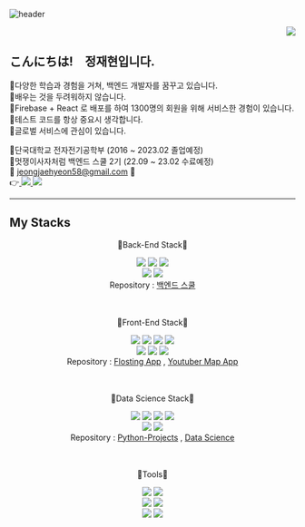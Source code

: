 ![header](https://capsule-render.vercel.app/api?type=slice&color=31A8FF&height=200&section=header&text=Hello%20I'm%20JaeHyun&fontSize=50&rotate=13&fontAlign=60&fontAlignY=36)

<div align=right>
<a href="https://hits.seeyoufarm.com"><img src="https://hits.seeyoufarm.com/api/count/incr/badge.svg?url=https%3A%2F%2Fgithub.com%2Fwogus0518&count_bg=%2379C83D&title_bg=%23555555&icon=&icon_color=%23E7E7E7&title=hits&edge_flat=false"/></a>
</div>

## こんにちは!　정재현입니다.

🔸다양한 학습과 경험을 거쳐, 백엔드 개발자를 꿈꾸고 있습니다.     
🔸배우는 것을 두려워하지 않습니다.  
🔸Firebase + React 로 배포를 하여 1300명의 회원을 위해 서비스한 경험이 있습니다.  
🔸테스트 코드를 항상 중요시 생각합니다.  
🔸글로벌 서비스에 관심이 있습니다.   
   
🔹단국대학교 전자전기공학부 (2016 ~ 2023.02 졸업예정)   
🔹멋쟁이사자처럼 백엔드 스쿨 2기 (22.09 ~ 23.02 수료예정)  
📧 jeongjaehyeon58@gmail.com 📧   
👉<a href="https://velog.io/@300mm">
    <img src="https://img.shields.io/badge/Velog-20C997?style=flat&logo=Velog&logoColor=white"/>
</a>
<a href="https://instagram.com/290.0mm">
    <img src="https://img.shields.io/badge/Instagram-E4405F?style=flat&logo=Instagram&logoColor=white"/>
</a>


---

## My Stacks

<div align=center>
    <p>🍰Back-End Stack🍰</p>
    <div>
    <img src="https://img.shields.io/badge/Java-FF9A00?style=flat&logoColor=white"/>
    <img src="https://img.shields.io/badge/Spring-6DB33F?style=flat&logo=Spring&logoColor=white"/>
    <img src="https://img.shields.io/badge/Spring Boot-6DB33F?style=flat&logo=Spring Boot&logoColor=white"/>
    </div>
    <div>
    <img src="https://img.shields.io/badge/MySQL-4479A1?style=flat&logo=MySQL&logoColor=white"/>
    <img src="https://img.shields.io/badge/Thymeleaf-005F0F?style=flat&logo=Thymeleaf&logoColor=white"/>
    </div>
    <div>Repository : <a href="https://github.com/wogus0518/likelion-backend-school">백엔드 스쿨</a></div>
</div>
<br/><br/>
<div align=center>
    <p>🍩Front-End Stack🍩</p>
    <div>
       <img src="https://img.shields.io/badge/React-61DAFB?style=flat&logo=React&logoColor=white"/>
       <img src="https://img.shields.io/badge/JavaScript-F7DF1E?style=flat&logo=JavaScript&logoColor=white"/>
       <img src="https://img.shields.io/badge/HTML5-E34F26?style=flat&logo=HTML5&logoColor=white"/>
       <img src="https://img.shields.io/badge/CSS3-1572B6?style=flat&logo=CSS3&logoColor=white"/>
    </div>
    <div>
       <img src="https://img.shields.io/badge/Firebase-FFCA28?style=flat&logo=firebase&logoColor=white"/>
       <img src="https://img.shields.io/badge/Bootstrap-7952B3?style=flat&logo=Bootstrap&logoColor=white"/>
       <img src="https://img.shields.io/badge/MUI-007FFF?style=flat&logo=MUI&logoColor=white"/>
    </div>
    <div>
         Repository : 
         <a href="https://github.com/owvwo/Flosting">Flosting App</a>
         , 
         <a href="https://github.com/wogus0518/Youtuber-Maps">Youtuber Map App</a>
     </div>

</div>
<br/><br/>
<div align=center>
    <p>🍫Data Science Stack🍫</p>
    <div>
    <img src="https://img.shields.io/badge/Python-3776AB?style=flat&logo=Python&logoColor=white"/>
    <img src="https://img.shields.io/badge/NumPy-013243?style=flat&logo=NumPy&logoColor=white"/>
    <img src="https://img.shields.io/badge/pandas-150458?style=flat&logo=pandas&logoColor=white"/>
    <img src="https://img.shields.io/badge/Matplotlib-3152A0?style=flat&logoColor=white"/>
    </div>
    <div>
    <img src="https://img.shields.io/badge/TensorFlow-FF6F00?style=flat&logo=TensorFlow&logoColor=white"/>
    <img src="https://img.shields.io/badge/scikit learn-F7931E?style=flat&logo=scikit learn&logoColor=white"/>
    </div>
    <div>
         Repository : 
         <a href="https://github.com/wogus0518/Python-Project">Python-Projects</a>
         , 
         <a href="https://github.com/wogus0518/DataScience">Data Science</a>
     </div>
</div>
<br/><br/>
<div align=center>
    <p>🍮Tools🍮</p>
    <div>
    <img src="https://img.shields.io/badge/AWS Lambda-FF9900?style=flat&logo=AWS Lambda&logoColor=white"/>
    <img src="https://img.shields.io/badge/Amazon API Gateway-FF4F8B?style=flat&logo=Amazon API Gateway&logoColor=white"/>
    </div>
    <div>
    <img src="https://img.shields.io/badge/AWS Amplify-FF9900?style=flat&logo=AWS Amplify&logoColor=white"/>
    <img src="https://img.shields.io/badge/Amazon EC2-FF9900?style=flat&logo=Amazon EC2&logoColor=white"/>
    </div>
    <div>
    <img src="https://img.shields.io/badge/IntelliJ IDEA-000000?style=flat&logo=IntelliJ IDEA&logoColor=white"/>
    <img src="https://img.shields.io/badge/Visual Studio Code-007ACC?style=flat&logo=Visual Studio Code&logoColor=white"/>
    </div>
</div>
